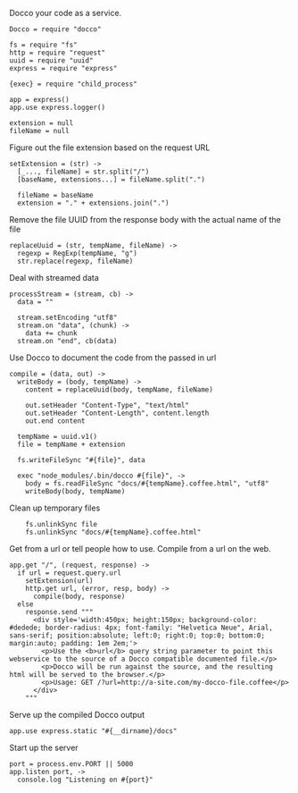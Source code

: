 Docco your code as a service.

    Docco = require "docco"

    fs = require "fs"
    http = require "request"
    uuid = require "uuid"
    express = require "express"

    {exec} = require "child_process"

    app = express()
    app.use express.logger()

    extension = null
    fileName = null

Figure out the file extension based on the request URL

    setExtension = (str) ->
      [_..., fileName] = str.split("/")
      [baseName, extensions...] = fileName.split(".")

      fileName = baseName
      extension = "." + extensions.join(".")

Remove the file UUID from the response body with the actual name of the file

    replaceUuid = (str, tempName, fileName) ->
      regexp = RegExp(tempName, "g")
      str.replace(regexp, fileName)

Deal with streamed data

    processStream = (stream, cb) ->
      data = ""

      stream.setEncoding "utf8"
      stream.on "data", (chunk) ->
        data += chunk
      stream.on "end", cb(data)

Use Docco to document the code from the passed in url

    compile = (data, out) ->
      writeBody = (body, tempName) ->
        content = replaceUuid(body, tempName, fileName)

        out.setHeader "Content-Type", "text/html"
        out.setHeader "Content-Length", content.length
        out.end content

      tempName = uuid.v1()
      file = tempName + extension

      fs.writeFileSync "#{file}", data

      exec "node_modules/.bin/docco #{file}", ->
        body = fs.readFileSync "docs/#{tempName}.coffee.html", "utf8"
        writeBody(body, tempName)

Clean up temporary files

        fs.unlinkSync file
        fs.unlinkSync "docs/#{tempName}.coffee.html"

Get from a url or tell people how to use.
Compile from a url on the web.

    app.get "/", (request, response) ->
      if url = request.query.url
        setExtension(url)
        http.get url, (error, resp, body) ->
          compile(body, response)
      else
        response.send """
          <div style='width:450px; height:150px; background-color: #dedede; border-radius: 4px; font-family: "Helvetica Neue", Arial, sans-serif; position:absolute; left:0; right:0; top:0; bottom:0; margin:auto; padding: 1em 2em;'>
            <p>Use the <b>url</b> query string parameter to point this webservice to the source of a Docco compatible documented file.</p>
            <p>Docco will be run against the source, and the resulting html will be served to the browser.</p>
            <p>Usage: GET /?url=http://a-site.com/my-docco-file.coffee</p>
          </div>
        """

Serve up the compiled Docco output

    app.use express.static "#{__dirname}/docs"

Start up the server

    port = process.env.PORT || 5000
    app.listen port, ->
      console.log "Listening on #{port}"